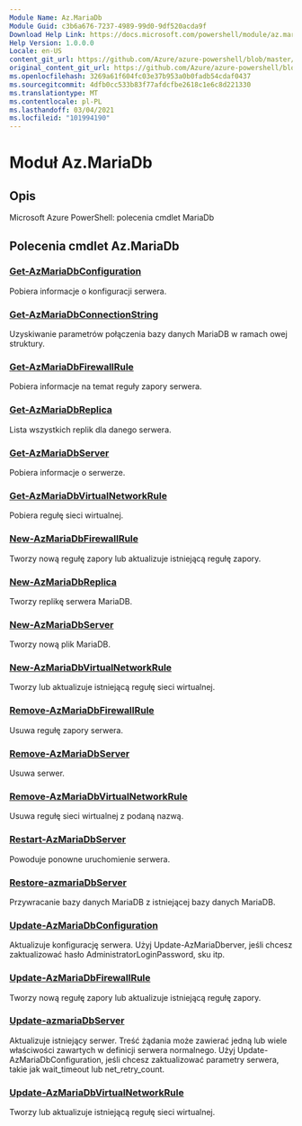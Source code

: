 ```yaml
---
Module Name: Az.MariaDb
Module Guid: c3b6a676-7237-4989-99d0-9df520acda9f
Download Help Link: https://docs.microsoft.com/powershell/module/az.mariadb
Help Version: 1.0.0.0
Locale: en-US
content_git_url: https://github.com/Azure/azure-powershell/blob/master/src/MariaDb/help/Az.MariaDb.md
original_content_git_url: https://github.com/Azure/azure-powershell/blob/master/src/MariaDb/help/Az.MariaDb.md
ms.openlocfilehash: 3269a61f604fc03e37b953a0b0fadb54cdaf0437
ms.sourcegitcommit: 4dfb0cc533b83f77afdcfbe2618c1e6c8d221330
ms.translationtype: MT
ms.contentlocale: pl-PL
ms.lasthandoff: 03/04/2021
ms.locfileid: "101994190"
---
```

# Moduł Az.MariaDb
## Opis
Microsoft Azure PowerShell: polecenia cmdlet MariaDb

## Polecenia cmdlet Az.MariaDb
### [Get-AzMariaDbConfiguration](Get-AzMariaDbConfiguration.md)
Pobiera informacje o konfiguracji serwera.

### [Get-AzMariaDbConnectionString](Get-AzMariaDbConnectionString.md)
Uzyskiwanie parametrów połączenia bazy danych MariaDB w ramach owej struktury.

### [Get-AzMariaDbFirewallRule](Get-AzMariaDbFirewallRule.md)
Pobiera informacje na temat reguły zapory serwera.

### [Get-AzMariaDbReplica](Get-AzMariaDbReplica.md)
Lista wszystkich replik dla danego serwera.

### [Get-AzMariaDbServer](Get-AzMariaDbServer.md)
Pobiera informacje o serwerze.

### [Get-AzMariaDbVirtualNetworkRule](Get-AzMariaDbVirtualNetworkRule.md)
Pobiera regułę sieci wirtualnej.

### [New-AzMariaDbFirewallRule](New-AzMariaDbFirewallRule.md)
Tworzy nową regułę zapory lub aktualizuje istniejącą regułę zapory.

### [New-AzMariaDbReplica](New-AzMariaDbReplica.md)
Tworzy replikę serwera MariaDB.

### [New-AzMariaDbServer](New-AzMariaDbServer.md)
Tworzy nową plik MariaDB.

### [New-AzMariaDbVirtualNetworkRule](New-AzMariaDbVirtualNetworkRule.md)
Tworzy lub aktualizuje istniejącą regułę sieci wirtualnej.

### [Remove-AzMariaDbFirewallRule](Remove-AzMariaDbFirewallRule.md)
Usuwa regułę zapory serwera.

### [Remove-AzMariaDbServer](Remove-AzMariaDbServer.md)
Usuwa serwer.

### [Remove-AzMariaDbVirtualNetworkRule](Remove-AzMariaDbVirtualNetworkRule.md)
Usuwa regułę sieci wirtualnej z podaną nazwą.

### [Restart-AzMariaDbServer](Restart-AzMariaDbServer.md)
Powoduje ponowne uruchomienie serwera.

### [Restore-azmariaDbServer](Restore-AzMariaDbServer.md)
Przywracanie bazy danych MariaDB z istniejącej bazy danych MariaDB.

### [Update-AzMariaDbConfiguration](Update-AzMariaDbConfiguration.md)
Aktualizuje konfigurację serwera.
Użyj Update-AzMariaDberver, jeśli chcesz zaktualizować hasło AdministratorLoginPassword, sku itp.

### [Update-AzMariaDbFirewallRule](Update-AzMariaDbFirewallRule.md)
Tworzy nową regułę zapory lub aktualizuje istniejącą regułę zapory.

### [Update-azmariaDbServer](Update-AzMariaDbServer.md)
Aktualizuje istniejący serwer.
Treść żądania może zawierać jedną lub wiele właściwości zawartych w definicji serwera normalnego.
Użyj Update-AzMariaDbConfiguration, jeśli chcesz zaktualizować parametry serwera, takie jak wait_timeout lub net_retry_count.

### [Update-AzMariaDbVirtualNetworkRule](Update-AzMariaDbVirtualNetworkRule.md)
Tworzy lub aktualizuje istniejącą regułę sieci wirtualnej.


